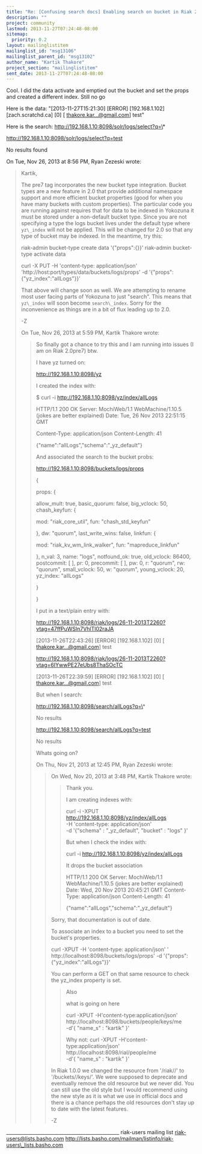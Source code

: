 ```yaml
---
title: "Re: [Confusing search docs] Enabling search on bucket in Riak 2.0"
description: ""
project: community
lastmod: 2013-11-27T07:24:48-08:00
sitemap:
  priority: 0.2
layout: mailinglistitem
mailinglist_id: "msg13106"
mailinglist_parent_id: "msg13102"
author_name: "Kartik Thakore"
project_section: "mailinglistitem"
sent_date: 2013-11-27T07:24:48-08:00
---
```



Cool. I did the data activate and emptied out the bucket and set the props
and created a different index. Still no go

Here is the data:
"[2013-11-27T15:21:30] [ERROR] [192.168.1.102] [zach.scratchd.ca] [0] [
thakore.kar...@gmail.com] test"

Here is the search:
http://192.168.1.10:8098/solr/logs/select?q=\*

http://192.168.1.10:8098/solr/logs/select?q=test


No results found


On Tue, Nov 26, 2013 at 8:56 PM, Ryan Zezeski  wrote:

> Kartik,
>
> The pre7 tag incorporates the new bucket type integration. Bucket types
> are a new feature in 2.0 that provide additional namespace support and more
> efficient bucket properties (good for when you have many buckets with
> custom properties). The particular code you are running against requires
> that for data to be indexed in Yokozuna it must be stored under a
> non-default bucket type. Since you are not specifying a type the logs
> bucket lives under the default type where `yz\_index` will not be applied.
> This will be changed for 2.0 so that any type of bucket may be indexed. In
> the meantime, try this:
>
> riak-admin bucket-type create data '{"props":{}}'
> riak-admin bucket-type activate data
>
> curl -X PUT -H 'content-type: application/json' 
> 'http://host:port/types/data/buckets/logs/props'
> -d '{"props":{"yz\_index":"allLogs"}}'
>
> That above will change soon as well. We are attempting to rename most user
> facing parts of Yokozuna to just "search". This means that `yz\_index` will
> soon become `search\_index`. Sorry for the inconvenience as things are in a
> bit of flux leading up to 2.0.
>
> -Z
>
>
> On Tue, Nov 26, 2013 at 5:59 PM, Kartik Thakore  wrote:
>
>> So finally got a chance to try this and I am running into issues (I am on
>> Riak 2.0pre7) btw.
>>
>> I have yz turned on:
>>
>> http://192.168.1.10:8098/yz
>>
>> I created the index with:
>>
>> $ curl -i http://192.168.1.10:8098/yz/index/allLogs
>>
>> HTTP/1.1 200 OK
>> Server: MochiWeb/1.1 WebMachine/1.10.5 (jokes are better explained)
>> Date: Tue, 26 Nov 2013 22:51:15 GMT
>>
>> Content-Type: application/json
>> Content-Length: 41
>>
>> {"name":"allLogs","schema":"\_yz\_default"}
>>
>>
>> And associated the search to the bucket probs:
>>
>> http://192.168.1.10:8098/buckets/logs/props
>>
>> {
>>
>> props:
>> {
>>
>> allow\_mult: true,
>> basic\_quorum: false,
>> big\_vclock: 50,
>> chash\_keyfun:
>> {
>>
>> mod: "riak\_core\_util",
>> fun: "chash\_std\_keyfun"
>>
>> },
>> dw: "quorum",
>> last\_write\_wins: false,
>> linkfun:
>> {
>>
>> mod: "riak\_kv\_wm\_link\_walker",
>> fun: "mapreduce\_linkfun"
>>
>> },
>> n\_val: 3,
>> name: "logs",
>> notfound\_ok: true,
>> old\_vclock: 86400,
>> postcommit: [ ],
>> pr: 0,
>> precommit: [ ],
>> pw: 0,
>> r: "quorum",
>> rw: "quorum",
>> small\_vclock: 50,
>> w: "quorum",
>> young\_vclock: 20,
>> yz\_index: "allLogs"
>>
>> }
>>
>> }
>>
>> I put in a text/plain entry with:
>>
>>
>> http://192.168.1.10:8098/riak/logs/26-11-2013T2260?vtag=47ffPuWSln7VhlTl02raJA
>>
>> [2013-11-26T22:43:26] [ERROR] [192.168.1.102] [0] [
>> thakore.kar...@gmail.com] test
>>
>>
>> http://192.168.1.10:8098/riak/logs/26-11-2013T2260?vtag=6IYwwPE27eUbs8ThaSOcTC
>>
>> [2013-11-26T22:39:59] [ERROR] [192.168.1.102] [0] [
>> thakore.kar...@gmail.com] test
>>
>>
>>
>> But when I search:
>>
>> http://192.168.1.10:8098/search/allLogs?q=\*
>>
>> No results
>>
>> http://192.168.1.10:8098/search/allLogs?q=test
>>
>> No results
>>
>>
>> Whats going on?
>>
>>
>>
>>
>>
>>
>>
>>
>> On Thu, Nov 21, 2013 at 12:45 PM, Ryan Zezeski 
>> wrote:
>> >
>> >
>> >
>> >
>> > On Wed, Nov 20, 2013 at 3:48 PM, Kartik Thakore 
>> wrote:
>> >>
>> >> Thank you.
>> >>
>> >> I am creating indexes with:
>> >>
>> >> curl -i -XPUT http://192.168.1.10:8098/yz/index/allLogs \
>> >> -H 'content-type: application/json' \
>> >> -d '{"schema" : "\_yz\_default", "bucket" : "logs" }'
>> >>
>> >>
>> >> But when I check the index with:
>> >>
>> >> curl -i http://192.168.1.10:8098/yz/index/allLogs
>> >>
>> >> It drops the bucket association
>> >>
>> >> HTTP/1.1 200 OK
>> >> Server: MochiWeb/1.1 WebMachine/1.10.5 (jokes are better explained)
>> >> Date: Wed, 20 Nov 2013 20:45:21 GMT
>> >> Content-Type: application/json
>> >> Content-Length: 41
>> >>
>> >> {"name":"allLogs","schema":"\_yz\_default"}
>> >
>> >
>> > Sorry, that documentation is out of date.
>> >
>> > To associate an index to a bucket you need to set the bucket's
>> properties.
>> >
>> > curl -XPUT -H 'content-type: application/json' '
>> http://localhost:8098/buckets/logs/props' -d
>> '{"props":{"yz\_index":"allLogs"}}'
>> >
>> > You can perform a GET on that same resource to check the yz\_index
>> property is set.
>> >
>> >>
>> >> Also
>> >>
>> >> what is going on here
>> >>
>> >> curl -XPUT -H'content-type:application/json'
>> http://localhost:8098/buckets/people/keys/me \
>> >> -d'{ "name\_s" : "kartik" }'
>> >>
>> >> Why not:
>> >> curl -XPUT -H'content-type:application/json'
>> http://localhost:8098/rial/people/me \
>> >> -d'{ "name\_s" : "kartik" }'
>> >
>> >
>> >
>> > In Riak 1.0.0 we changed the resource from '/riak//' to
>> '/buckets//keys/'. We were supposed to deprecate and
>> eventually remove the old resource but we never did. You can still use the
>> old style but I would recommend using the new style as it is what we use in
>> official docs and there is a chance perhaps the old resources don't stay up
>> to date with the latest features.
>> >
>> >
>> > -Z
>>
>
>
\_\_\_\_\_\_\_\_\_\_\_\_\_\_\_\_\_\_\_\_\_\_\_\_\_\_\_\_\_\_\_\_\_\_\_\_\_\_\_\_\_\_\_\_\_\_\_
riak-users mailing list
riak-users@lists.basho.com
http://lists.basho.com/mailman/listinfo/riak-users\_lists.basho.com

